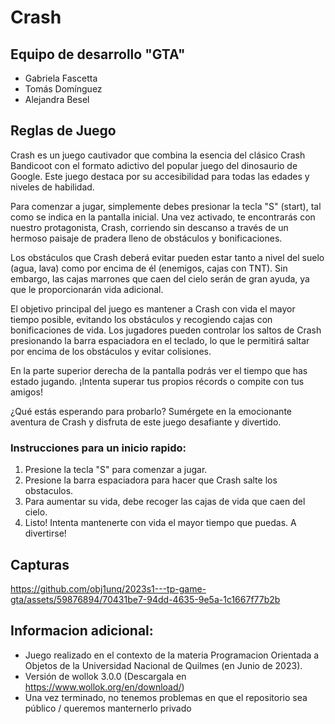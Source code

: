 # Crash

## Equipo de desarrollo "GTA"

- Gabriela Fascetta
- Tomás Domínguez
- Alejandra Besel


## Reglas de Juego

Crash es un juego cautivador que combina la esencia del clásico Crash Bandicoot con el formato adictivo del popular juego del dinosaurio de Google. Este juego destaca por su accesibilidad para todas las edades y niveles de habilidad.

Para comenzar a jugar, simplemente debes presionar la tecla "S" (start), tal como se indica en la pantalla inicial. Una vez activado, te encontrarás con nuestro protagonista, Crash, corriendo sin descanso a través de un hermoso paisaje de pradera lleno de obstáculos y bonificaciones.

Los obstáculos que Crash deberá evitar pueden estar tanto a nivel del suelo (agua, lava) como por encima de él (enemigos, cajas con TNT). Sin embargo, las cajas marrones que caen del cielo serán de gran ayuda, ya que le proporcionarán vida adicional.

El objetivo principal del juego es mantener a Crash con vida el mayor tiempo posible, evitando los obstáculos y recogiendo cajas con bonificaciones de vida. Los jugadores pueden controlar los saltos de Crash presionando la barra espaciadora en el teclado, lo que le permitirá saltar por encima de los obstáculos y evitar colisiones.

En la parte superior derecha de la pantalla podrás ver el tiempo que has estado jugando. ¡Intenta superar tus propios récords o compite con tus amigos!

¿Qué estás esperando para probarlo? Sumérgete en la emocionante aventura de Crash y disfruta de este juego desafiante y divertido.

### Instrucciones para un inicio rapido:
1. Presione la tecla "S" para comenzar a jugar.
2. Presione la barra espaciadora para hacer que Crash salte los obstaculos.
3. Para aumentar su vida, debe recoger las cajas de vida que caen del cielo.
4. Listo! Intenta mantenerte con vida el mayor tiempo que puedas. A divertirse!

## Capturas

https://github.com/obj1unq/2023s1---tp-game-gta/assets/59876894/70431be7-94dd-4635-9e5a-1c1667f77b2b


## Informacion adicional:

- Juego realizado en el contexto de la materia Programacion Orientada a Objetos de la Universidad Nacional de Quilmes (en Junio de 2023).
- Versión de wollok 3.0.0 (Descargala en https://www.wollok.org/en/download/)
- Una vez terminado, no tenemos problemas en que el repositorio sea público / queremos manternerlo privado
